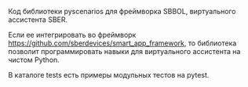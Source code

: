 Код библиотеки pyscenarios для фреймворка SBBOL, виртуального ассистента SBER.

Если ее интегрировать во фреймворк https://github.com/sberdevices/smart_app_framework, то библиотека позволит программировать навыки для виртуального ассистента на чистом Python.

В каталоге tests есть примеры модульных тестов на pytest.